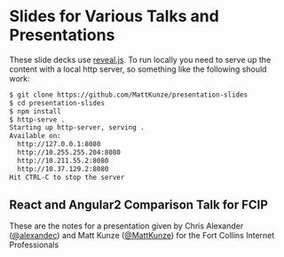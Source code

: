 # Slides for Various Talks and Presentations

These slide decks use [reveal.js](http://lab.hakim.se/reveal-js/#/). To run
locally you need to serve up the content with a local http server, so
something like the following should work:

```sh
$ git clone https://github.com/MattKunze/presentation-slides
$ cd presentation-slides
$ npm install
$ http-serve .
Starting up http-server, serving .
Available on:
  http://127.0.0.1:8080
  http://10.255.255.204:8080
  http://10.211.55.2:8080
  http://10.37.129.2:8080
Hit CTRL-C to stop the server
```

## React and Angular2 Comparison Talk for FCIP

These are the notes for a presentation given by Chris Alexander
([@alexandec](https://github.com/alexandec)) and Matt Kunze
([@MattKunze](https://github.com/MattKunze)) for the
Fort Collins Internet Professionals
